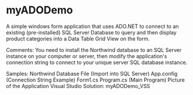# myADODemo
A simple windows form application that uses ADO.NET to connect to an existing (pre-installed) SQL Server Database to query and then display product categories into a Data Table Grid View on the form.

Comments: You need to install the Northwind database to an SQL Server instance on your computer or server, then modify the application's connection string to connect to your unique server SQL database instance. 

Samples: 
Northwind Database File (Import into SQL Server)
App.config (Connection String Example)
Form1.cs
Program.cs (Main Program)
Picture of the Application
Visual Studio Solution: myADODemo_VSS
